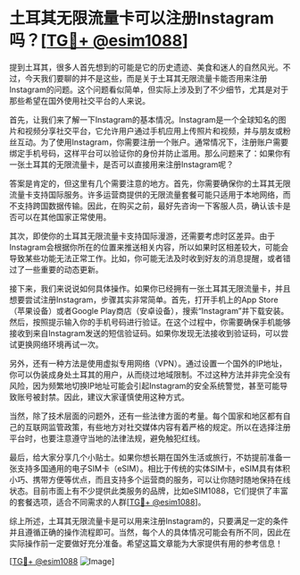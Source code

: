 # 土耳其无限流量卡可以注册Instagram吗？[[TG💪+ @esim1088](https://t.me/s/esim1088)]

提到土耳其，很多人首先想到的可能是它的历史遗迹、美食和迷人的自然风光。不过，今天我们要聊的并不是这些，而是关于土耳其无限流量卡能否用来注册Instagram的问题。这个问题看似简单，但实际上涉及到了不少细节，尤其是对于那些希望在国外使用社交平台的人来说。

首先，让我们来了解一下Instagram的基本情况。Instagram是一个全球知名的图片和视频分享社交平台，它允许用户通过手机应用上传照片和视频，并与朋友或粉丝互动。为了使用Instagram，你需要注册一个账户。通常情况下，注册账户需要绑定手机号码，这样平台可以验证你的身份并防止滥用。那么问题来了：如果你有一张土耳其的无限流量卡，是否可以直接用来注册Instagram呢？

答案是肯定的，但这里有几个需要注意的地方。首先，你需要确保你的土耳其无限流量卡支持国际服务。许多运营商提供的无限流量套餐可能只适用于本地网络，而不支持跨国数据传输。因此，在购买之前，最好先咨询一下客服人员，确认该卡是否可以在其他国家正常使用。

其次，即使你的土耳其无限流量卡支持国际漫游，还需要考虑时区差异。由于Instagram会根据你所在的位置来推送相关内容，所以如果时区相差较大，可能会导致某些功能无法正常工作。比如，你可能无法及时收到好友的消息提醒，或者错过了一些重要的动态更新。

接下来，我们来说说如何具体操作。如果你已经拥有一张土耳其无限流量卡，并且想要尝试注册Instagram，步骤其实非常简单。首先，打开手机上的App Store（苹果设备）或者Google Play商店（安卓设备），搜索“Instagram”并下载安装。然后，按照提示输入你的手机号码进行验证。在这个过程中，你需要确保手机能够接收到来自Instagram发送的短信验证码。如果你发现无法接收到验证码，可以尝试更换网络环境再试一次。

另外，还有一种方法是使用虚拟专用网络（VPN）。通过设置一个国外的IP地址，你可以伪装成身处土耳其的用户，从而绕过地域限制。不过这种方法并非完全没有风险，因为频繁地切换IP地址可能会引起Instagram的安全系统警觉，甚至可能导致账号被封禁。因此，建议大家谨慎使用这种方式。

当然，除了技术层面的问题外，还有一些法律方面的考量。每个国家和地区都有自己的互联网监管政策，有些地方对社交媒体内容有着严格的规定。所以在选择注册平台时，也要注意遵守当地的法律法规，避免触犯红线。

最后，给大家分享几个小贴士。如果你想长期在国外生活或旅行，不妨提前准备一张支持多国通用的电子SIM卡（eSIM）。相比于传统的实体SIM卡，eSIM具有体积小巧、携带方便等优点，而且支持多个运营商的服务，可以让你随时随地保持在线状态。目前市面上有不少提供此类服务的品牌，比如eSIM1088，它们提供了丰富的套餐选项，适合不同需求的人群[[TG💪+ @esim1088](https://t.me/s/esim1088)]。

综上所述，土耳其无限流量卡是可以用来注册Instagram的，只要满足一定的条件并且遵循正确的操作流程即可。当然，每个人的具体情况可能会有所不同，因此在实际操作前一定要做好充分准备。希望这篇文章能为大家提供有用的参考信息！

[[TG💪+ @esim1088](https://t.me/s/esim1088) ![Image](https://i.postimg.cc/4NQfJmqS/Snipaste-2025-05-13-00-14-12.png)]